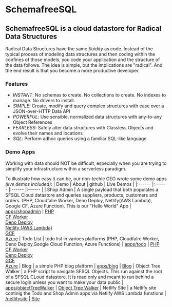 # SchemafreeSQL

## SchemafreeSQL is a cloud datastore for Radical Data Structures
Radical Data Structures have the same _fluidity_ as code. Instead of the typical process of modeling data structures and then coding within the confines of those models, you code your application and the structure of the data follows. The idea is simple, but the implications are "radical". And the end result is that you become a more productive developer.

### Features

- _INSTANT_: No schemas to create. No collections to create. No indexes to manage. No drivers to install.
- _SIMPLE_: Create, modify and query complex structures with ease over a JSON-over-HTTP Data API
- _POWERFUL_: Use sensible, normalized data structures with any-to-any Object References
- _FEARLESS_: Safely alter data structures with Classless Objects and evolve their names and locations
- _SQL_: Perform adhoc queries using a familiar SQL-like language


### Demo Apps
Working with data should NOT be difficult, especially when you are trying to simplify your infrastructure within a serverless paradigm.

To illustrate how easy it can be, our non-techie CEO wrote some demo apps _(live demos included)_:
| Demo | About | github | Live Demos |
|:------ |:------ |:------ |:------ |
| Shop Admin | A single payload that both populates a SFSQL Cloud datastore and queries suppliers, products, customers and orders. (PHP, Cloudfalre Worker, Deno Deploy, Netlify(AWS Lambda), Google CF, Azure Function). This is our "Hello World" App  | [apps/shopadmin](https://github.com/SchemaFreeSQL/apps/tree/main/shopadmin) | [PHP](https://schemafreesql.com/shopadmin/) <br/>[CF Worker](https://shopadmin.sfsql.workers.dev/) <br/>[Deno Deploy](https://sfsqlshopadmin.deno.dev/) <br/>[Netlify (AWS Lambda)](https://harmonious-mermaid-c4d794.netlify.app/.netlify/functions/shopadmin) <br/>[GCF](https://us-east1-sfsql-347312.cloudfunctions.net/shopadmin) <br/>[Azure](https://sfsqltodo.azurewebsites.net/api/shopadmin)
| Todo List | todo list in varioes platforms (PHP, Cloudfalre Worker, Deno Deploy,Google Cloud Function, Azure Functions) | [apps/todo](https://github.com/SchemaFreeSQL/apps/tree/main/todo) | [PHP](https://schemafreesql.com/apps/todo/) <br/>[CF Worker](https://sfsqltodo.sfsql.workers.dev/) <br/>[Deno Deploy](https://sfsqltodo.deno.dev/) <br/>[GCF](https://us-east1-sfsql-347312.cloudfunctions.net/sfsqltodo) <br/>[Azure](https://sfsqltodo.azurewebsites.net/api/todo)
| Blog  | a simple PHP blog platform | [apps/blog](https://github.com/SchemaFreeSQL/apps/tree/main/blog/php) | [Blog](https://schemafreesql.com/apps/blog/)
| Object Tree Walker  | a PHP script to navigate SFSQL Objects. This run against the root of a SFSQL CLoud datastore. It is read only and meant to run behind a secure login unless you want to make your data public  | [apps/objectTreeWalker](https://github.com/SchemaFreeSQL/apps/tree/main/objectTreeWalker/php) | [Object Tree Walker](https://schemafreesql.com/showgraph/index.php)
| Netlify Site  | a Netlify site continig the Todo and Shop Admin apps via Netlify AWS Lambda funstions | [/netlifysite](https://github.com/SchemaFreeSQL/netlifysite) | [Site](https://harmonious-mermaid-c4d794.netlify.app//)
